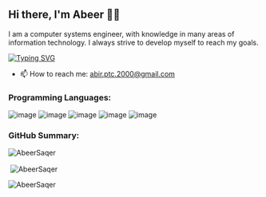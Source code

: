 ## Hi there, I'm Abeer 👋✨
I am a computer systems engineer, with knowledge in many areas of information technology.
I always strive to develop myself to reach my goals.


[![Typing SVG](https://readme-typing-svg.herokuapp.com?size=21&color=999FF7&background=C3C3C318&width=300&height=40&lines=Computer+Engineering;Problem+Solving;Digital+Marketing;Time+Management)](https://git.io/typing-svg)

- 📫 How to reach me: abir.ptc.2000@gmail.com
<!--
**AbeerSaqer/AbeerSaqer** is a ✨ _special_ ✨ repository because its `README.md` (this file) appears on your GitHub profile.

Here are some ideas to get you started:

- 🔭 I’m currently working on ...
- 🌱 I’m currently learning ...
- 👯 I’m looking to collaborate on ...
- 🤔 I’m looking for help with ...
- 💬 Ask me about ...
- 📫 How to reach me: ...
- 😄 Pronouns: ...
- ⚡ Fun fact: ...
-->
### Programming Languages:
![image](https://user-images.githubusercontent.com/87999447/181461112-2244e575-d8cc-432d-8ebb-61ed2ec548eb.png)
![image](https://user-images.githubusercontent.com/87999447/181461482-7bebc834-1b74-4392-ae7a-1467e6948bab.png)
![image](https://user-images.githubusercontent.com/87999447/181461510-f7f92f8a-845f-41bb-9c47-47c292272c52.png)
![image](https://user-images.githubusercontent.com/87999447/181461525-6fc99d06-3141-4b81-975d-493330af8a9a.png)
![image](https://user-images.githubusercontent.com/87999447/181461538-97546f05-938d-461c-b858-7bfff78e403f.png)

### GitHub Summary:
<p><img align="center" src="https://github-readme-stats.vercel.app/api/top-langs?username=AbeerSaqer&show_icons=true&theme=dark&hide_border=true&locale=en&layout=compact" alt="AbeerSaqer" /></p>

<p>&nbsp;<img align="center" src="https://github-readme-stats.vercel.app/api?username=AbeerSaqer&show_icons=true&locale=en" alt="AbeerSaqer" /></p>

<p><img align="center" src="https://github-readme-streak-stats.herokuapp.com/?user=AbeerSaqer&theme=dark" alt="AbeerSaqer" /></p>

